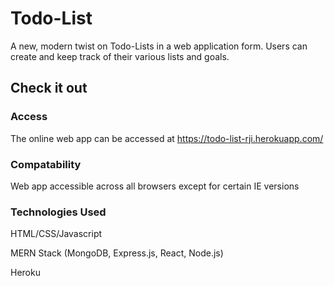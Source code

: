 # Todo-List
A new, modern twist on Todo-Lists in a web application form. Users can create and keep track of their various lists and goals.

## Check it out

### Access
The online web app can be accessed at https://todo-list-rji.herokuapp.com/

### Compatability
Web app accessible across all browsers except for certain IE versions

### Technologies Used
HTML/CSS/Javascript

MERN Stack (MongoDB, Express.js, React, Node.js)

Heroku